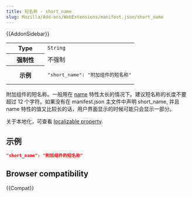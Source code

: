 ```yaml
---
title: 短名称 - short_name
slug: Mozilla/Add-ons/WebExtensions/manifest.json/short_name
---
```


{{AddonSidebar}}

<table class="fullwidth-table standard-table">
  <tbody>
    <tr>
      <th scope="row" style="width: 30%">Type</th>
      <td><code>String</code></td>
    </tr>
    <tr>
      <th scope="row">强制性</th>
      <td>不强制</td>
    </tr>
    <tr>
      <th scope="row">示例</th>
      <td><pre class="brush: json">"short_name": "附加组件的短名称"</pre></td>
    </tr>
  </tbody>
</table>

附加组件的短名称。一般用在 [name](/zh-CN/Add-ons/WebExtensions/manifest.json/name) 特性太长的情况下。建议短名称的长度不要超过 12 个字符。如果没有在 manifest.json 主文件中声明 short_name, 并且 name 特性的值又比较长的话，用户界面显示的时候可能只会显示一部分。

关于本地化，可查看 [localizable property](/zh-CN/Add-ons/WebExtensions/Internationalization#Internationalizing_manifest.json).

## 示例

```json
"short_name": "附加组件的短名称"
```

## Browser compatibility

{{Compat}}
